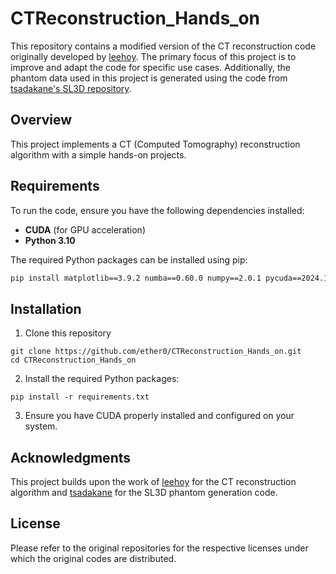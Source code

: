 # CTReconstruction_Hands_on

This repository contains a modified version of the CT reconstruction code originally developed by [leehoy](https://github.com/leehoy/CTReconstruction.git). The primary focus of this project is to improve and adapt the code for specific use cases. Additionally, the phantom data used in this project is generated using the code from [tsadakane's SL3D repository](https://github.com/tsadakane/sl3d.git).

## Overview

This project implements a CT (Computed Tomography) reconstruction algorithm with a simple hands-on projects.

## Requirements

To run the code, ensure you have the following dependencies installed:

- **CUDA** (for GPU acceleration)
- **Python 3.10**

The required Python packages can be installed using pip:

```bash
pip install matplotlib==3.9.2 numba==0.60.0 numpy==2.0.1 pycuda==2024.1.2 scipy==1.14.0
```

## Installation

1. Clone this repository
```
git clone https://github.com/ether0/CTReconstruction_Hands_on.git
cd CTReconstruction_Hands_on
```

2. Install the required Python packages:
```
pip install -r requirements.txt
```

3. Ensure you have CUDA properly installed and configured on your system.

## Acknowledgments

This project builds upon the work of [leehoy](https://github.com/leehoy/CTReconstruction.git) for the CT reconstruction algorithm and [tsadakane](https://github.com/tsadakane/sl3d.git) for the SL3D phantom generation code.

## License

Please refer to the original repositories for the respective licenses under which the original codes are distributed.
